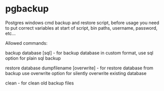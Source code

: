 # pgbackup
Postgres windows cmd backup and restore script, before usage you need to put correct variables at start of script, bin paths, username, password, etc...


Allowed commands: 

  backup database [sql]                     - for backup database in custom format, 
                                              use sql option for plain sql backup

  restore database dumpfilename [overwrite] - for restore database from backup
                                              use overwrite option for silently 
                                              overwrite existing database

   clean                                    - for clean old backup files
   
   
   
